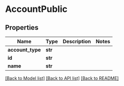 # AccountPublic

## Properties
Name | Type | Description | Notes
------------ | ------------- | ------------- | -------------
**account_type** | **str** |  | 
**id** | **str** |  | 
**name** | **str** |  | 

[[Back to Model list]](../README.md#documentation-for-models) [[Back to API list]](../README.md#documentation-for-api-endpoints) [[Back to README]](../README.md)


